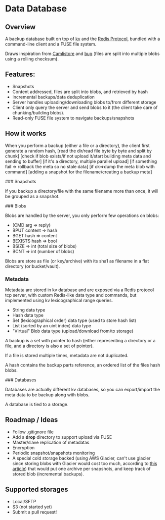 Data Database
=============

## Overview

A backup database built on top of [kv](https://github.com/cznic/kv) and the [Redis Protocol](http://redis.io/topics/protocol), bundled with a command-line client and a FUSE file system.

Draws inspiration from [Camlistore](camlistore.org) and [bup](https://github.com/bup/bup) (files are split into multiple blobs using a rolling checksum).

## Features:
 
- Snapshots
- Content addressed, files are split into blobs, and retrieved by hash
- Incremental backups/data deduplication
- Server handles uploading/downloading blobs to/from different storage
- Client only query the server and send blobs to it (the client take care of chunking/building blobs).
- Read-only FUSE file system to navigate backups/snapshots

## How it works

When you perform a backup (either a file or a directory), the client first generate a random hash,
[read the dir/read file byte by byte and split by chunk]
[check if blob exists/if not upload it/start building meta data and sending to buffer]
[if it's a directory, multiple parallel upload]
[if something fail => rollback the meta so no stale data]
[if ok=>dump the meta blob with command]
[adding a snapshot for the filename/creating a backup meta]

### Snapshots

If you backup a directory/file with the same filename more than once, it will be grouped as a snapshot.

### Blobs

Blobs are handled by the server, you only perform few operations on blobs:

- (CMD arg => reply)
- BPUT content => hash
- BGET hash => content
- BEXISTS hash => bool
- BSIZE => int (total size of blobs)
- BCNT => int (number of blobs)

Blobs are store as file (or key/archive) with its sha1 as filename in a flat directory (or bucket/vault).

### Metadata

Metadata are stored in kv database and are exposed via a Redis protocol tcp server, with custom Redis-like data type and commands, but implemented using kv lexicographical range queries.

- String data type
- Hash data type
- Set (lexicographical order) data type (used to store hash list)
- List (sorted by an uint index) data type
- "Virtual" Blob data type (upload/download from/to storage)

A backup is a set with pointer to hash (either representing a directory or a file, and a directory is also a set of pointer).

If a file is stored multiple times, metadata are not duplicated.

A hash contains the backup parts reference, an ordered list of the files hash blobs.

### Databases

Databases are actually different kv databases, so you can export/import the meta data to be backup along with blobs.

A database is tied to a storage.

## Roadmap / Ideas

- Follow .gitignore file
- Add a **drop** directory to support upload via FUSE
- Master/slave replication of metadatas
- Encryption
- Periodic snapshot/snapshots monitoring
- A special cold storage backed (using AWS Glacier, can't use glacier since storing blobs with Glacier would cost too much, according to [this article](http://alestic.com/2012/12/s3-glacier-costs)) that would put one archive per snapshots, and keep track of stored blob (incremental backups).

## Supported storages

- Local/SFTP
- S3 (not started yet)
- Submit a pull request!
